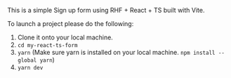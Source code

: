 This is a simple Sign up form using RHF + React + TS built with Vite.

To launch a project please do the following:
1. Clone it onto your local machine.
2. `cd my-react-ts-form`
3. `yarn` (Make sure yarn is installed on your local machine. `npm install --global yarn`)
4. `yarn dev`